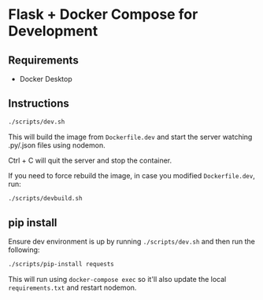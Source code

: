 # Flask + Docker Compose for Development

## Requirements

- Docker Desktop

## Instructions

```sh
./scripts/dev.sh
```

This will build the image from `Dockerfile.dev` and start the server watching .py/.json files using nodemon.

Ctrl + C will quit the server and stop the container.

If you need to force rebuild the image, in case you modified `Dockerfile.dev`, run:

```sh
./scripts/devbuild.sh
```

## pip install

Ensure dev environment is up by running `./scripts/dev.sh` and then run the following:

```sh
./scripts/pip-install requests
```

This will run using `docker-compose exec` so it'll also update the local `requirements.txt` and restart nodemon.
